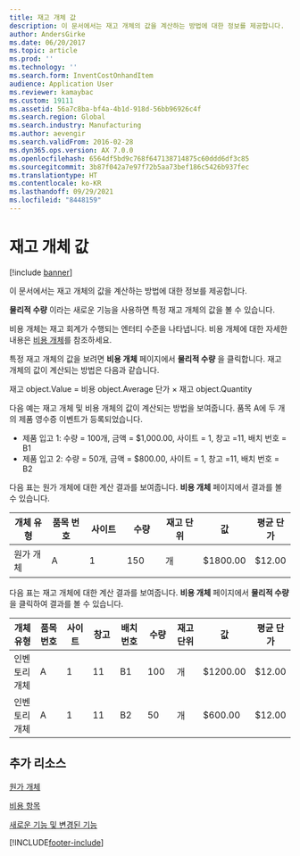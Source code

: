 ```yaml
---
title: 재고 개체 값
description: 이 문서에서는 재고 개체의 값을 계산하는 방법에 대한 정보를 제공합니다.
author: AndersGirke
ms.date: 06/20/2017
ms.topic: article
ms.prod: ''
ms.technology: ''
ms.search.form: InventCostOnhandItem
audience: Application User
ms.reviewer: kamaybac
ms.custom: 19111
ms.assetid: 56a7c8ba-bf4a-4b1d-918d-56bb96926c4f
ms.search.region: Global
ms.search.industry: Manufacturing
ms.author: aevengir
ms.search.validFrom: 2016-02-28
ms.dyn365.ops.version: AX 7.0.0
ms.openlocfilehash: 6564df5bd9c768f647138714875c60ddd6df3c85
ms.sourcegitcommit: 3b87f042a7e97f72b5aa73bef186c5426b937fec
ms.translationtype: HT
ms.contentlocale: ko-KR
ms.lasthandoff: 09/29/2021
ms.locfileid: "8448159"
---
```

# <a name="inventory-object-values"></a>재고 개체 값

[!include [banner](../includes/banner.md)]

이 문서에서는 재고 개체의 값을 계산하는 방법에 대한 정보를 제공합니다. 

**물리적 수량** 이라는 새로운 기능을 사용하면 특정 재고 개체의 값을 볼 수 있습니다. 

비용 개체는 재고 회계가 수행되는 엔터티 수준을 나타냅니다. 비용 개체에 대한 자세한 내용은 [비용 개체](cost-object.md)를 참조하세요. 

특정 재고 개체의 값을 보려면 **비용 개체** 페이지에서 **물리적 수량** 을 클릭합니다. 재고 개체의 값이 계산되는 방법은 다음과 같습니다. 

재고 object.Value = 비용 object.Average 단가 × 재고 object.Quantity 

다음 예는 재고 개체 및 비용 개체의 값이 계산되는 방법을 보여줍니다. 품목 A에 두 개의 제품 영수증 이벤트가 등록되었습니다.

-   제품 입고 1: 수량 = 100개, 금액 = $1,000.00, 사이트 = 1, 창고 =11, 배치 번호 = B1
-   제품 입고 2: 수량 = 50개, 금액 = $800.00, 사이트 = 1, 창고 =11, 배치 번호 = B2

다음 표는 원가 개체에 대한 계산 결과를 보여줍니다. **비용 개체** 페이지에서 결과를 볼 수 있습니다.

<table>
<colgroup>
<col width="14%" />
<col width="14%" />
<col width="14%" />
<col width="14%" />
<col width="14%" />
<col width="14%" />
<col width="14%" />
</colgroup>
<thead>
<tr class="header">
<th>개체 유형</th>
<th>품목 번호</th>
<th>사이트</th>
<th>수량</th>
<th>재고 단위</th>
<th>값</th>
<th>평균 단가</th>
</tr>
</thead>
<tbody>
<tr class="odd">
<td>원가 개체</td>
<td>A</td>
<td>1</td>
<td>150</td>
<td>개</td>
<td><p>$1800.00</p></td>
<td><p>$12.00</p></td>
</tr>
</tbody>
</table>

다음 표는 재고 개체에 대한 계산 결과를 보여줍니다. **비용 개체** 페이지에서 **물리적 수량** 을 클릭하여 결과를 볼 수 있습니다.

<table>
<colgroup>
<col width="11%" />
<col width="11%" />
<col width="11%" />
<col width="11%" />
<col width="11%" />
<col width="11%" />
<col width="11%" />
<col width="11%" />
<col width="11%" />
</colgroup>
<thead>
<tr class="header">
<th>개체 유형</th>
<th>품목 번호</th>
<th>사이트</th>
<th>창고</th>
<th>배치 번호</th>
<th>수량</th>
<th>재고 단위</th>
<th>값</th>
<th>평균 단가</th>
</tr>
</thead>
<tbody>
<tr class="odd">
<td>인벤토리 개체</td>
<td>A</td>
<td>1</td>
<td>11</td>
<td>B1</td>
<td>100</td>
<td>개</td>
<td><p>$1200.00</p></td>
<td><p>$12.00</p></td>
</tr>
<tr class="even">
<td>인벤토리 개체</td>
<td>A</td>
<td>1</td>
<td>11</td>
<td>B2</td>
<td>50</td>
<td>개</td>
<td><p>$600.00</p></td>
<td><p>$12.00</p></td>
</tr>
</tbody>
</table>



## <a name="additional-resources"></a>추가 리소스

[원가 개체](cost-object.md)

[비용 항목](cost-entries.md)

[새로운 기능 및 변경된 기능](../../fin-ops-core/fin-ops/get-started/whats-new-changed.md)





[!INCLUDE[footer-include](../../includes/footer-banner.md)]